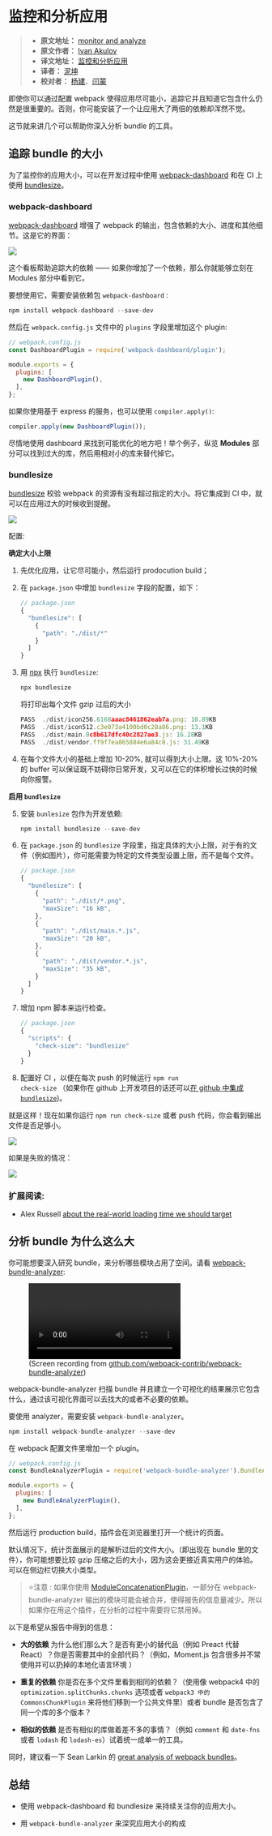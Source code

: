 # 监控和分析应用

> - **原文地址：** [monitor and analyze](https://developers.google.com/web/fundamentals/performance/webpack/monitor-and-analyze)
> - **原文作者：** [Ivan Akulov](https://developers.google.com/web/resources/contributors/iamakulov)
> - **译文地址：** [监控和分析应用](https://github.com/yued-fe/y-translation/blob/master/en/Web-Performance-Optimization-with-webpack/Monitor-and-analyze-the-app.md)
> - **译者：** [泥坤](https://github.com/nkplus)
> - **校对者：** [杨建](https://github.com/ASkyBig)、[闫蒙](https://github.com/yanyixin)

即使你可以通过配置 webpack 使得应用尽可能小，追踪它并且知道它包含什么仍然是很重要的。否则，你可能安装了一个让应用大了两倍的依赖却浑然不觉。

这节就来讲几个可以帮助你深入分析 bundle 的工具。

## 追踪 bundle 的大小

为了监控你的应用大小，可以在开发过程中使用 [webpack-dashboard](https://github.com/FormidableLabs/webpack-dashboard/) 和在 CI 上使用 [bundlesize](https://github.com/siddharthkp/bundlesize)。

### webpack-dashboard

[webpack-dashboard](https://github.com/FormidableLabs/webpack-dashboard/) 增强了 webpack 的输出，包含依赖的大小、进度和其他细节。这是它的界面：

![](https://developers.google.com/web/fundamentals/performance/webpack/webpack-dashboard.png)

这个看板帮助追踪大的依赖 —— 如果你增加了一个依赖，那么你就能够立刻在 Modules 部分中看到它。

要想使用它，需要安装依赖包 `webpack-dashboard` :

```js
npm install webpack-dashboard --save-dev
```

然后在 `webpack.config.js` 文件中的 `plugins` 字段里增加这个 plugin:

```js
// webpack.config.js
const DashboardPlugin = require('webpack-dashboard/plugin');

module.exports = {
  plugins: [
    new DashboardPlugin(),
  ],
};
```

如果你使用基于 express 的服务，也可以使用 `compiler.apply()`:

``` js
compiler.apply(new DashboardPlugin());
```

尽情地使用 dashboard 来找到可能优化的地方吧！举个例子，纵览 **Modules** 部分可以找到过大的库，然后用相对小的库来替代掉它。

### bundlesize

[bundlesize](https://github.com/siddharthkp/bundlesize) 校验 webpack 的资源有没有超过指定的大小。将它集成到 CI 中，就可以在应用过大的时候收到提醒。

![](https://developers.google.com/web/fundamentals/performance/webpack/bundlesize.jpg)

配置:

**确定大小上限**

1. 先优化应用，让它尽可能小，然后运行 prodocution build；
2. 在 `package.json` 中增加 `bundlesize` 字段的配置，如下：

    ``` js
    // package.json
    {
      "bundlesize": [
        {
          "path": "./dist/*"
        }
      ]
    }
    ```

3.  用 [npx](https://medium.com/@maybekatz/introducing-npx-an-npm-package-runner-55f7d4bd282b) 执行 `bundlesize`:

    ``` js
    npx bundlesize
    ```

    将打印出每个文件 gzip 过后的大小
    
    ``` js
    PASS  ./dist/icon256.6168aaac8461862eab7a.png: 10.89KB
    PASS  ./dist/icon512.c3e073a4100bd0c28a86.png: 13.1KB
    PASS  ./dist/main.0c8b617dfc40c2827ae3.js: 16.28KB
    PASS  ./dist/vendor.ff9f7ea865884e6a84c8.js: 31.49KB
    ```

4. 在每个文件大小的基础上增加 10-20%, 就可以得到大小上限。这 10%-20% 的 buffer 可以保证既不妨碍你日常开发，又可以在它的体积增长过快的时候向你报警。

**启用 `bundlesize`**

5. 安装 <code>bunlesize</code> 包作为开发依赖:

    ``` js
    npm install bundlesize --save-dev
    ```

6. 在 `package.json` 的 `bundlesize` 字段里，指定具体的大小上限，对于有的文件（例如图片），你可能需要为特定的文件类型设置上限，而不是每个文件。

    ``` js
    // package.json
    {
      "bundlesize": [
        {
          "path": "./dist/*.png",
          "maxSize": "16 kB",
        },
        {
          "path": "./dist/main.*.js",
          "maxSize": "20 kB",
        },
        {
          "path": "./dist/vendor.*.js",
          "maxSize": "35 kB",
        }
      ]
    }
    ```

7. 增加 npm 脚本来运行检查。

    ``` js
    // package.json
    {
      "scripts": {
        "check-size": "bundlesize"
      }
    }
    ```

8.  配置好 CI ，以便在每次 push 的时候运行 <code>npm run check-size</code> （如果你在 github 上开发项目的话还可以[在 github 中集成 `bundlesize`](https://github.com/siddharthkp/bundlesize#2-build-status))。

 就是这样！现在如果你运行 `npm run check-size` 或者 push 代码，你会看到输出文件是否足够小。


![](https://developers.google.com/web/fundamentals/performance/webpack/bundlesize-output-success.png)

如果是失败的情况：

![](https://developers.google.com/web/fundamentals/performance/webpack/bundlesize-output-failure.png)

### 扩展阅读:

- Alex Russell [about the real-world loading time we should
target](https://infrequently.org/2017/10/can-you-afford-it-real-world-web-performance-budgets/)

## 分析 bundle 为什么这么大

你可能想要深入研究 bundle，来分析哪些模块占用了空间。请看 [webpack-bundle-analyzer](https://github.com/webpack-contrib/webpack-bundle-analyzer):

<figure>
  <video src="https://developers.google.com/web/fundamentals/performance/webpack/webpack-bundle-analyzer.mp4" alt="A screen recording of the webpack bundle analyzer
page" autoplay controls loop></video>
  <figcaption>(Screen recording from <a
href="https://github.com/webpack-contrib/webpack-bundle-analyzer">github.com/webpack-contrib/webpack-bundle-analyzer</a>)
</figcaption>
</figure>

webpack-bundle-analyzer 扫描 bundle 并且建立一个可视化的结果展示它包含什么，通过该可视化界面可以去找大的或者不必要的依赖。

要使用 analyzer，需要安装 `webpack-bundle-analyzer`。

``` js
npm install webpack-bundle-analyzer --save-dev
```

在 webpack 配置文件里增加一个 plugin。

```js
// webpack.config.js
const BundleAnalyzerPlugin = require('webpack-bundle-analyzer').BundleAnalyzerPlugin;

module.exports = {
  plugins: [
    new BundleAnalyzerPlugin(),
  ],
};
```
然后运行 production build，插件会在浏览器里打开一个统计的页面。

默认情况下，统计页面展示的是解析过后的文件大小。（即出现在 bundle 里的文件），你可能想要比较 gzip 压缩之后的大小，因为这会更接近真实用户的体验。可以在侧边栏切换大小类型。

> ⭐️注意 : 如果你使用 [ModuleConcatenationPlugin](https://webpack.js.org/plugins/module-concatenation-plugin/)，一部分在 webpack-bundle-analyzer 输出的模块可能会被合并，使得报告的信息量减少。所以如果你在用这个插件，在分析的过程中需要将它禁用掉。

以下是希望从报告中得到的信息：

- **大的依赖** 为什么他们那么大？是否有更小的替代品（例如 Preact 代替 React）？你是否需要其中的全部代码？（例如，Moment.js 包含很多并不常使用并可以扔掉的本地化语言环境 ）

- **重复的依赖** 你是否在多个文件里看到相同的依赖？（使用像 webpack4 中的 `optimization.splitChunks.chunks` 选项或者 `webpack3 中的 CommonsChunkPlugin` 来将他们移到一个公共文件里）或者 bundle 是否包含了同一个库的多个版本？

- **相似的依赖** 是否有相似的库做着差不多的事情？（例如 `comment` 和 `date-fns` 或者 `lodash` 和 `lodash-es`）试着统一成单一的工具。

同时，建议看一下 Sean Larkin 的 [great analysis of webpack
bundles](https://medium.com/webpack/webpack-bits-getting-the-most-out-of-the-commonschunkplugin-ab389e5f318)。

## 总结

- 使用 webpack-dashboard 和 bundlesize 来持续关注你的应用大小。

- 用 `webpack-bundle-analyzer` 来深究应用大小的构成
